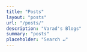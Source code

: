 ```yaml
---
title: "Posts"
layout: "posts"
url: "/posts/"
description: "Varad's Blogs"
summary: "posts"
placeholder: "Search ↵"
---
```

